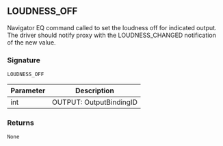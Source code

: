 ## LOUDNESS\_OFF

Navigator EQ command called to set the loudness off for indicated output. The driver should notify proxy with the LOUDNESS\_CHANGED notification of the new value.


### Signature

`LOUDNESS_OFF`


| Parameter | Description |
| --- | --- |
| int | OUTPUT: OutputBindingID |


### Returns

`None`